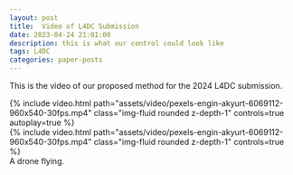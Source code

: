 ```yaml
---
layout: post
title:  Video of L4DC Submission
date: 2023-04-24 21:01:00
description: this is what our control could look like
tags: L4DC
categories: paper-posts
---
```

This is the video of our proposed method for the 2024 L4DC submission.

<div class="row mt-3">
    <div class="col-sm mt-3 mt-md-0">
        {% include video.html path="assets/video/pexels-engin-akyurt-6069112-960x540-30fps.mp4" class="img-fluid rounded z-depth-1" controls=true autoplay=true %}
    </div>
    <div class="col-sm mt-3 mt-md-0">
        {% include video.html path="assets/video/pexels-engin-akyurt-6069112-960x540-30fps.mp4" class="img-fluid rounded z-depth-1" controls=true %}
    </div>
</div>
<div class="caption">
    A drone flying.
</div>
